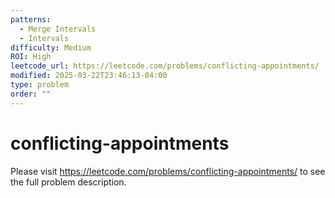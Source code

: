 ```yaml
---
patterns:
  - Merge Intervals
  - Intervals
difficulty: Medium
ROI: High
leetcode_url: https://leetcode.com/problems/conflicting-appointments/
modified: 2025-03-22T23:46:13-04:00
type: problem
order: ""
---
```


# conflicting-appointments

Please visit https://leetcode.com/problems/conflicting-appointments/ to see the full problem description.
